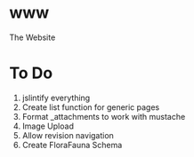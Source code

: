 www
===

The Website

# To Do
1. jslintify everything
2. Create list function for generic pages
3. Format _attachments to work with mustache 
4. Image Upload
5. Allow revision navigation
6. Create FloraFauna Schema

